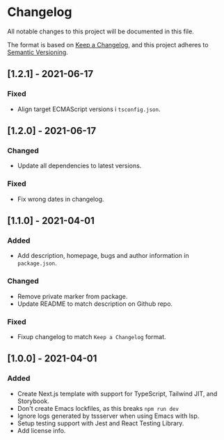 # Changelog

All notable changes to this project will be documented in this file.

The format is based on [Keep a Changelog](https://keepachangelog.com/en/1.0.0/),
and this project adheres to [Semantic Versioning](https://semver.org/spec/v2.0.0.html).

## [1.2.1] - 2021-06-17

### Fixed

- Align target ECMAScript versions i `tsconfig.json`.

## [1.2.0] - 2021-06-17

### Changed

- Update all dependencies to latest versions.

### Fixed

- Fix wrong dates in changelog.

## [1.1.0] - 2021-04-01

### Added

- Add description, homepage, bugs and author information in `package.json`.

### Changed

- Remove private marker from package.
- Update README to match description on Github repo.

### Fixed

- Fixup changelog to match `Keep a Changelog` format.

## [1.0.0] - 2021-04-01

### Added

- Create Next.js template with support for TypeScript, Tailwind JIT, and Storybook.
- Don't create Emacs lockfiles, as this breaks `npm run dev`
- Ignore logs generated by tssserver when using Emacs with lsp.
- Setup testing support with Jest and React Testing Library.
- Add license info.
